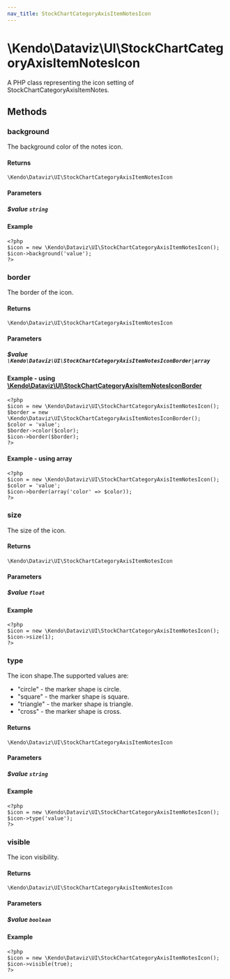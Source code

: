 ```yaml
---
nav_title: StockChartCategoryAxisItemNotesIcon
---
```


# \Kendo\Dataviz\UI\StockChartCategoryAxisItemNotesIcon

A PHP class representing the icon setting of StockChartCategoryAxisItemNotes.


## Methods

### background
The background color of the notes icon.

#### Returns
`\Kendo\Dataviz\UI\StockChartCategoryAxisItemNotesIcon`

#### Parameters

##### $value `string`



#### Example 
    <?php
    $icon = new \Kendo\Dataviz\UI\StockChartCategoryAxisItemNotesIcon();
    $icon->background('value');
    ?>

### border

The border of the icon.

#### Returns
`\Kendo\Dataviz\UI\StockChartCategoryAxisItemNotesIcon`

#### Parameters

##### $value `\Kendo\Dataviz\UI\StockChartCategoryAxisItemNotesIconBorder|array`


#### Example - using [\Kendo\Dataviz\UI\StockChartCategoryAxisItemNotesIconBorder](/api/wrappers/php/Kendo/Dataviz/UI/StockChartCategoryAxisItemNotesIconBorder)
    <?php
    $icon = new \Kendo\Dataviz\UI\StockChartCategoryAxisItemNotesIcon();
    $border = new \Kendo\Dataviz\UI\StockChartCategoryAxisItemNotesIconBorder();
    $color = 'value';
    $border->color($color);
    $icon->border($border);
    ?>

#### Example - using array

    <?php
    $icon = new \Kendo\Dataviz\UI\StockChartCategoryAxisItemNotesIcon();
    $color = 'value';
    $icon->border(array('color' => $color));
    ?>

### size
The size of the icon.

#### Returns
`\Kendo\Dataviz\UI\StockChartCategoryAxisItemNotesIcon`

#### Parameters

##### $value `float`



#### Example 
    <?php
    $icon = new \Kendo\Dataviz\UI\StockChartCategoryAxisItemNotesIcon();
    $icon->size(1);
    ?>

### type
The icon shape.The supported values are:
* "circle" - the marker shape is circle.
* "square" - the marker shape is square.
* "triangle" - the marker shape is triangle.
* "cross" - the marker shape is cross.

#### Returns
`\Kendo\Dataviz\UI\StockChartCategoryAxisItemNotesIcon`

#### Parameters

##### $value `string`



#### Example 
    <?php
    $icon = new \Kendo\Dataviz\UI\StockChartCategoryAxisItemNotesIcon();
    $icon->type('value');
    ?>

### visible
The icon visibility.

#### Returns
`\Kendo\Dataviz\UI\StockChartCategoryAxisItemNotesIcon`

#### Parameters

##### $value `boolean`



#### Example 
    <?php
    $icon = new \Kendo\Dataviz\UI\StockChartCategoryAxisItemNotesIcon();
    $icon->visible(true);
    ?>

